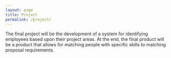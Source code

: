 ```yaml
---
layout: page
title: Project
permalink: /project/
---
```

The final project will be the development of a system for identifying employees based upon their project areas. At the end, the final product will be a product that allows for matching people with specific skills to matching proposal requirements.